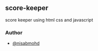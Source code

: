 ## score-keeper
score keeper using html css and javascript

### Author
- [@nisabmohd](https://github.com/nisabmohd)
